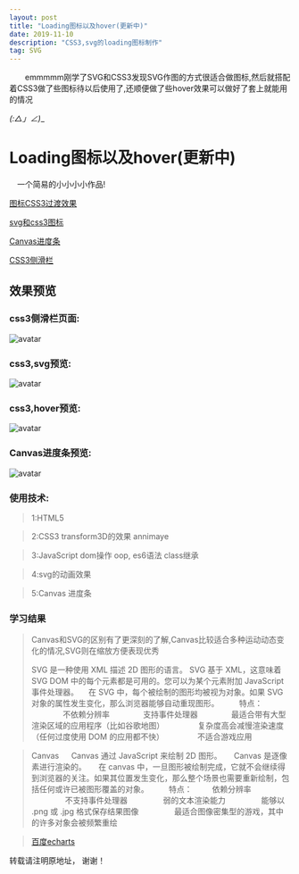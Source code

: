 ```yaml
---
layout: post
title: "Loading图标以及hover(更新中)"
date: 2019-11-10
description: "CSS3,svg的loading图标制作"
tag: SVG
---     
```


　　emmmmm刚学了SVG和CSS3发现SVG作图的方式很适合做图标,然后就搭配着CSS3做了些图标待以后使用了,还顺便做了些hover效果可以做好了套上就能用的情况

_(:△」∠)__

 

# Loading图标以及hover(更新中)  
　一个简易的小小小小作品!

 [图标CSS3过渡效果](https://qq6515255.github.io/web/wrapperTest/图标过度效果.html)

 [svg和css3图标](https://qq6515255.github.io/web/progress/svg1.html)

 [Canvas进度条](https://qq6515255.github.io/web/progress/index.html)

 [CSS3侧滑栏](https://qq6515255.github.io/web/wrapperTest/index.html)

## 效果预览

###  css3侧滑栏页面:

![avatar](https://qq6515255.github.io/images/posts/test/c4.jpg)

###  css3,svg预览:

![avatar](https://qq6515255.github.io/images/posts/test/c5.jpg)

###  css3,hover预览:

![avatar](https://qq6515255.github.io/images/posts/test/c3.jpg)

###  Canvas进度条预览:

![avatar](https://qq6515255.github.io/images/posts/test/c6.jpg)




### 使用技术:

>1:HTML5

>2:CSS3 transform3D的效果 annimaye

>3:JavaScript dom操作 oop, es6语法 class继承

>4:svg的动画效果

>5:Canvas 进度条

<p> </p>


### 学习结果

> Canvas和SVG的区别有了更深刻的了解,Canvas比较适合多种运动动态变化的情况,SVG则在缩放方便表现优秀
> 
> SVG 是一种使用 XML 描述 2D 图形的语言。
>  SVG 基于 XML，这意味着 SVG DOM 中的每个元素都是可用的。您可以为某个元素附加 JavaScript 事件处理器。
>　在 SVG 中，每个被绘制的图形均被视为对象。如果 SVG 对象的属性发生变化，那么浏览器能够自动重现图形。
>　　 特点：
>　　　　不依赖分辨率
>　　　　支持事件处理器
>　　　　最适合带有大型渲染区域的应用程序（比如谷歌地图）
>　　　　复杂度高会减慢渲染速度（任何过度使用 DOM 的应用都不快）
>　　　　不适合游戏应用

<p> </p>

> Canvas
>　 Canvas 通过 JavaScript 来绘制 2D 图形。
>　 Canvas 是逐像素进行渲染的。
>　 在 canvas 中，一旦图形被绘制完成，它就不会继续得到浏览器的关注。如果其位置发生变化，那么整个场景也需要重新绘制，包括任何或许已被图形覆盖的对象。
>　　 特点：
>　　    依赖分辨率
>　　　　 不支持事件处理器
>　　　　 弱的文本渲染能力
>　　　　 能够以 .png 或 .jpg 格式保存结果图像
>　　　　 最适合图像密集型的游戏，其中的许多对象会被频繁重绘


<p> </p>

> [百度echarts](https://www.echartsjs.com/zh/index.html)    

转载请注明原地址， 谢谢！
